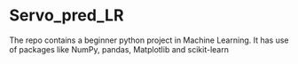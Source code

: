 # Servo_pred_LR

The repo contains a beginner python project in Machine Learning. It has use of packages like NumPy, pandas, Matplotlib and scikit-learn
